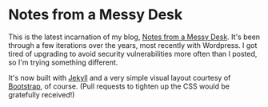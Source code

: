 # Notes from a Messy Desk

This is the latest incarnation of my blog, [Notes from a Messy Desk](http://woss.name/).
It's been through a few iterations over the years, most recently with
Wordpress. I got tired of upgrading to avoid security vulnerabilities more
often than I posted, so I'm trying something different.

It's now built with [Jekyll](http://jekyllrb.com) and a very simple visual
layout courtesy of [Bootstrap](http://twitter.github.io/bootstrap/), of course.
(Pull requests to tighten up the CSS would be gratefully received!)
